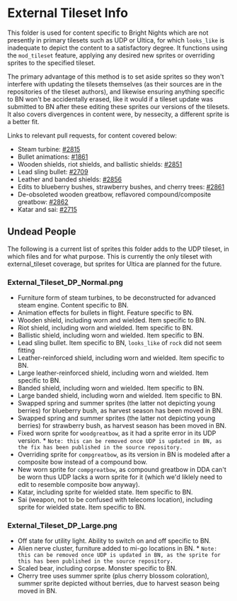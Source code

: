 # External Tileset Info
This folder is used for content specific to Bright Nights which are not presently in primary tilesets such as UDP or Ultica, for which `looks_like` is inadequate to depict the content to a satisfactory degree. It functions using the `mod_tileset` feature, applying any desired new sprites or overriding sprites to the specified tileset.

The primary advantage of this method is to set aside sprites so they won't interfere with updating the tilesets themselves (as their sources are in the repositories of the tileset authors), and likewise ensuring anything specific to BN won't be accidentally erased, like it would if a tileset update was submitted to BN after these editing these sprites our versions of the tilesets. It also covers divergences in content were, by nessecity, a different sprite is a better fit.

Links to relevant pull requests, for content covered below:
- Steam turbine: [#2815](https://github.com/cataclysmbnteam/Cataclysm-BN/pull/2815)
- Bullet animations: [#1861](https://github.com/cataclysmbnteam/Cataclysm-BN/pull/1681)
- Wooden shields, riot shields, and ballistic shields: [#2851](https://github.com/cataclysmbnteam/Cataclysm-BN/pull/2851)
- Lead sling bullet: [#2709](https://github.com/cataclysmbnteam/Cataclysm-BN/pull/2709)
- Leather and banded shields: [#2856](https://github.com/cataclysmbnteam/Cataclysm-BN/pull/2856)
- Edits to blueberry bushes, strawberry bushes, and cherry trees: [#2861](https://github.com/cataclysmbnteam/Cataclysm-BN/pull/2861)
- De-obsoleted wooden greatbow, reflavored compound/composite greatbow: [#2862](https://github.com/cataclysmbnteam/Cataclysm-BN/pull/2862)
- Katar and sai: [#2715](https://github.com/cataclysmbnteam/Cataclysm-BN/pull/2715)

## Undead People

The following is a current list of sprites this folder adds to the UDP tileset, in which files and for what purpose. This is currently the only tileset with external_tileset coverage, but sprites for Ultica are planned for the future.

### External_Tileset_DP_Normal.png

* Furniture form of steam turbines, to be deconstructed for advanced steam engine. Content specific to BN.
* Animation effects for bullets in flight. Feature specific to BN.
* Wooden shield, including worn and wielded. Item specific to BN.
* Riot shield, including worn and wielded. Item specific to BN.
* Ballistic shield, including worn and wielded. Item specific to BN.
* Lead sling bullet. Item specific to BN, `looks_like` of `rock` did not seem fitting
* Leather-reinforced shield, including worn and wielded. Item specific to BN.
* Large leather-reinforced shield, including worn and wielded. Item specific to BN.
* Banded shield, including worn and wielded. Item specific to BN.
* Large banded shield, including worn and wielded. Item specific to BN.
* Swapped spring and summer sprites (the latter not depicting young berries) for blueberry bush, as harvest season has been moved in BN.
* Swapped spring and summer sprites (the latter not depicting young berries) for strawberry bush, as harvest season has been moved in BN.
* Fixed worn sprite for `woodgreatbow`, as it had a sprite error in its UDP version. * `Note: this can be removed once UDP is updated in BN, as the fix has been published in the source repository.`
* Overriding sprite for `compgreatbow`, as its version in BN is modeled after a composite bow instead of a compound bow.
* New worn sprite for `compgreatbow`, as compound greatbow in DDA can't be worn thus UDP lacks a worn sprite for it (which we'd liklely need to edit to resemble composite bow anyway).
* Katar, including sprite for wielded state. Item specific to BN.
* Sai (weapon, not to be confused with telecoms location), including sprite for wielded state. Item specific to BN.

### External_Tileset_DP_Large.png

* Off state for utility light. Ability to switch on and off specific to BN.
* Alien nerve cluster, furniture added to mi-go locations in BN. * `Note: this can be removed once UDP is updated in BN, as the sprite for this has been published in the source repository.`
* Scaled bear, including corpse. Monster specific to BN.
* Cherry tree uses summer sprite (plus cherry blossom coloration), summer sprite depicted without berries, due to harvest season being moved in BN.
